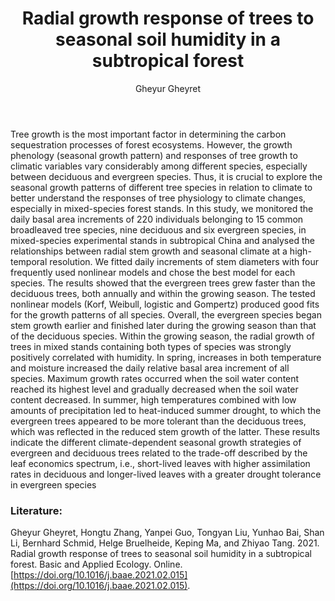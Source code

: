 ﻿---
layout: post
title:  "Radial growth response of trees to seasonal soil humidity in a subtropical forest"
author: Gheyur Gheyret
categories: [ Article ]
image: assets/projects/GG1.jpg
tags: featured
---

Tree growth is the most important factor in determining the carbon sequestration processes of forest ecosystems. However,
the growth phenology (seasonal growth pattern) and responses of tree growth to climatic variables vary considerably among different species, especially between deciduous and evergreen species. Thus, it is crucial to explore the seasonal growth patterns of different tree species in relation to climate to better understand the responses of tree physiology to climate changes, especially in mixed-species forest stands. In this study, we monitored the daily basal area increments of 220 individuals belonging to 15 common broadleaved tree species, nine deciduous and six evergreen species, in mixed-species experimental stands in subtropical China and analysed the relationships between radial stem growth and seasonal climate at a high-temporal resolution. We fitted daily increments of stem diameters with four frequently used nonlinear models and chose the best model for each species. The results showed that the evergreen trees grew faster than the deciduous trees, both annually and within the growing season. The tested nonlinear models (Korf, Weibull, logistic and Gompertz) produced good fits for the growth patterns of all species. Overall, the evergreen species began stem growth earlier and finished later during the growing season than that of the deciduous species. Within the growing season, the radial growth of trees in mixed stands containing both types of species was strongly positively correlated with humidity. In spring, increases in both temperature and moisture increased the daily relative basal area increment of all species. Maximum growth rates occurred when the soil water content reached its highest level and gradually decreased when the soil water content decreased. In summer, high temperatures combined with low amounts of precipitation led to heat-induced summer drought, to which the evergreen trees appeared to be more tolerant than the deciduous trees, which was reflected in the reduced stem growth of the latter. These results indicate the different climate-dependent seasonal growth strategies of evergreen and deciduous trees related to the trade-off described by the leaf economics spectrum, i.e., short-lived leaves with higher assimilation rates in deciduous and longer-lived leaves with a greater drought tolerance in evergreen species

### Literature:
Gheyur Gheyret, Hongtu Zhang, Yanpei Guo, Tongyan Liu, Yunhao Bai, Shan Li, Bernhard Schmid, Helge Bruelheide, Keping Ma, and Zhiyao Tang. 2021. Radial growth response of trees to seasonal soil humidity in a subtropical forest. Basic and Applied Ecology. Online. [https://doi.org/10.1016/j.baae.2021.02.015](https://doi.org/10.1016/j.baae.2021.02.015).

